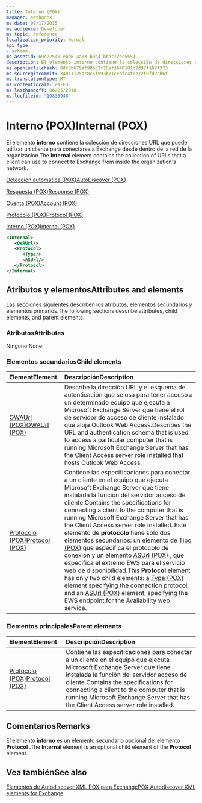 ```yaml
---
title: Interno (POX)
manager: sethgros
ms.date: 09/17/2015
ms.audience: Developer
ms.topic: reference
localization_priority: Normal
api_type:
- schema
ms.assetid: 69c22546-ebd6-4a03-b0b4-bbac72ec5551
description: El elemento interno contiene la colección de direcciones URL que puede utilizar un cliente para conectarse a Exchange desde dentro de la red de la organización.
ms.openlocfilehash: 0dc5b679af98b52f15ef3b40181c2d97f102f373
ms.sourcegitcommit: 34041125dc8c5f993b21cebfc4f8b72f0fd2cb6f
ms.translationtype: MT
ms.contentlocale: es-ES
ms.lasthandoff: 06/25/2018
ms.locfileid: "19835946"
---
```

# <a name="internal-pox"></a><span data-ttu-id="51903-103">Interno (POX)</span><span class="sxs-lookup"><span data-stu-id="51903-103">Internal (POX)</span></span>

<span data-ttu-id="51903-104">El elemento **interno** contiene la colección de direcciones URL que puede utilizar un cliente para conectarse a Exchange desde dentro de la red de la organización.</span><span class="sxs-lookup"><span data-stu-id="51903-104">The **Internal** element contains the collection of URLs that a client can use to connect to Exchange from inside the organization's network.</span></span> 
  
[<span data-ttu-id="51903-105">Detección automática (POX)</span><span class="sxs-lookup"><span data-stu-id="51903-105">AutoDiscover (POX)</span></span>](autodiscover-pox.md)
  
[<span data-ttu-id="51903-106">Respuesta (POX)</span><span class="sxs-lookup"><span data-stu-id="51903-106">Response (POX)</span></span>](response-pox.md)
  
[<span data-ttu-id="51903-107">Cuenta (POX)</span><span class="sxs-lookup"><span data-stu-id="51903-107">Account (POX)</span></span>](account-pox.md)
  
[<span data-ttu-id="51903-108">Protocolo (POX)</span><span class="sxs-lookup"><span data-stu-id="51903-108">Protocol (POX)</span></span>](protocol-pox.md)
  
[<span data-ttu-id="51903-109">Interno (POX)</span><span class="sxs-lookup"><span data-stu-id="51903-109">Internal (POX)</span></span>](internal-pox.md)
  
```xml
<Internal>
   <OWAUrl/>
   <Protocol>
      <Type/>
      <ASUrl/>
   </Protocol>
</Internal>
```

## <a name="attributes-and-elements"></a><span data-ttu-id="51903-110">Atributos y elementos</span><span class="sxs-lookup"><span data-stu-id="51903-110">Attributes and elements</span></span>

<span data-ttu-id="51903-111">Las secciones siguientes describen los atributos, elementos secundarios y elementos primarios.</span><span class="sxs-lookup"><span data-stu-id="51903-111">The following sections describe attributes, child elements, and parent elements.</span></span>
  
### <a name="attributes"></a><span data-ttu-id="51903-112">Atributos</span><span class="sxs-lookup"><span data-stu-id="51903-112">Attributes</span></span>

<span data-ttu-id="51903-113">Ninguno.</span><span class="sxs-lookup"><span data-stu-id="51903-113">None.</span></span>
  
### <a name="child-elements"></a><span data-ttu-id="51903-114">Elementos secundarios</span><span class="sxs-lookup"><span data-stu-id="51903-114">Child elements</span></span>

|<span data-ttu-id="51903-115">**Element**</span><span class="sxs-lookup"><span data-stu-id="51903-115">**Element**</span></span>|<span data-ttu-id="51903-116">**Descripción**</span><span class="sxs-lookup"><span data-stu-id="51903-116">**Description**</span></span>|
|:-----|:-----|
|[<span data-ttu-id="51903-117">OWAUrl (POX)</span><span class="sxs-lookup"><span data-stu-id="51903-117">OWAUrl (POX)</span></span>](owaurl-pox.md) <br/> |<span data-ttu-id="51903-118">Describe la dirección URL y el esquema de autenticación que se usa para tener acceso a un determinado equipo que ejecuta a Microsoft Exchange Server que tiene el rol de servidor de acceso de cliente instalado que aloja Outlook Web Access.</span><span class="sxs-lookup"><span data-stu-id="51903-118">Describes the URL and authentication schema that is used to access a particular computer that is running Microsoft Exchange Server that has the Client Access server role installed that hosts Outlook Web Access.</span></span>  <br/> |
|[<span data-ttu-id="51903-119">Protocolo (POX)</span><span class="sxs-lookup"><span data-stu-id="51903-119">Protocol (POX)</span></span>](protocol-pox.md) <br/> |<span data-ttu-id="51903-120">Contiene las especificaciones para conectar a un cliente en el equipo que ejecuta Microsoft Exchange Server que tiene instalada la función del servidor acceso de cliente.</span><span class="sxs-lookup"><span data-stu-id="51903-120">Contains the specifications for connecting a client to the computer that is running Microsoft Exchange Server that has the Client Access server role installed.</span></span> <span data-ttu-id="51903-121">Este elemento de **protocolo** tiene sólo dos elementos secundarios: un elemento de [Tipo (POX)](type-pox.md) que especifica el protocolo de conexión y un elemento [ASUrl (POX)](asurl-pox.md) , que especifica el extremo EWS para el servicio web de disponibilidad.</span><span class="sxs-lookup"><span data-stu-id="51903-121">This **Protocol** element has only two child elements: a [Type (POX)](type-pox.md) element specifying the connection protocol, and an [ASUrl (POX)](asurl-pox.md) element, specifying the EWS endpoint for the Availability web service.</span></span>  <br/> |
   
### <a name="parent-elements"></a><span data-ttu-id="51903-122">Elementos principales</span><span class="sxs-lookup"><span data-stu-id="51903-122">Parent elements</span></span>

|<span data-ttu-id="51903-123">**Element**</span><span class="sxs-lookup"><span data-stu-id="51903-123">**Element**</span></span>|<span data-ttu-id="51903-124">**Descripción**</span><span class="sxs-lookup"><span data-stu-id="51903-124">**Description**</span></span>|
|:-----|:-----|
|[<span data-ttu-id="51903-125">Protocolo (POX)</span><span class="sxs-lookup"><span data-stu-id="51903-125">Protocol (POX)</span></span>](protocol-pox.md) <br/> |<span data-ttu-id="51903-126">Contiene las especificaciones para conectar a un cliente en el equipo que ejecuta Microsoft Exchange Server que tiene instalada la función del servidor acceso de cliente.</span><span class="sxs-lookup"><span data-stu-id="51903-126">Contains the specifications for connecting a client to the computer that is running Microsoft Exchange Server that has the Client Access server role installed.</span></span>  <br/> |
   
## <a name="remarks"></a><span data-ttu-id="51903-127">Comentarios</span><span class="sxs-lookup"><span data-stu-id="51903-127">Remarks</span></span>

<span data-ttu-id="51903-128">El elemento **interno** es un elemento secundario opcional del elemento **Protocol** .</span><span class="sxs-lookup"><span data-stu-id="51903-128">The **Internal** element is an optional child element of the **Protocol** element.</span></span> 
  
## <a name="see-also"></a><span data-ttu-id="51903-129">Vea también</span><span class="sxs-lookup"><span data-stu-id="51903-129">See also</span></span>



[<span data-ttu-id="51903-130">Elementos de Autodiscover XML POX para Exchange</span><span class="sxs-lookup"><span data-stu-id="51903-130">POX Autodiscover XML elements for Exchange</span></span>](pox-autodiscover-xml-elements-for-exchange.md)


